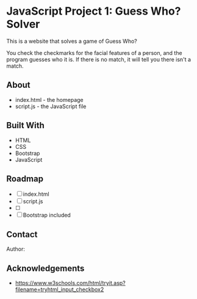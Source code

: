 # JavaScript Project 1: Guess Who? Solver

This is a website that solves a game of Guess Who?

You check the checkmarks for the facial features of a person, and the program guesses who it is. If there is no match, it will tell you there isn't a match.

## About

* index.html - the homepage
* script.js - the JavaScript file

## Built With

- HTML
- CSS
- Bootstrap
- JavaScript

## Roadmap

- [ ] index.html
- [ ] script.js
- [ ] 
- [ ] Bootstrap included

## Contact

Author: 

## Acknowledgements

- https://www.w3schools.com/html/tryit.asp?filename=tryhtml_input_checkbox2
